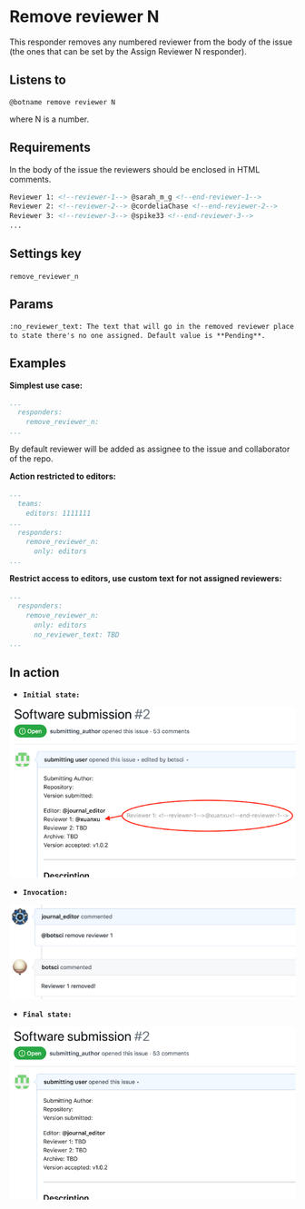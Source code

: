 Remove reviewer N
=================

This responder removes any numbered reviewer from the body of the issue (the ones that can be set by the Assign Reviewer N responder).

## Listens to

```
@botname remove reviewer N
```
where N is a number.


## Requirements

In the body of the issue the reviewers should be enclosed in HTML comments.

```html
Reviewer 1: <!--reviewer-1--> @sarah_m_g <!--end-reviewer-1-->
Reviewer 2: <!--reviewer-2--> @cordeliaChase <!--end-reviewer-2-->
Reviewer 3: <!--reviewer-3--> @spike33 <!--end-reviewer-3-->
...
```

## Settings key

`remove_reviewer_n`

## Params
```eval_rst
:no_reviewer_text: The text that will go in the removed reviewer place to state there's no one assigned. Default value is **Pending**.
```

## Examples

**Simplest use case:**
```yaml
...
  responders:
    remove_reviewer_n:
...
```
By default reviewer will be added as assignee to the issue and collaborator of the repo.

**Action restricted to editors:**
```yaml
...
  teams:
    editors: 1111111
...
  responders:
    remove_reviewer_n:
      only: editors
...
```

**Restrict access to editors, use custom text for not assigned reviewers:**
```yaml
...
  responders:
    remove_reviewer_n:
      only: editors
      no_reviewer_text: TBD
...
```

## In action

* **`Initial state:`**

![](../images/responders/remove_reviewer_n_1.png "Remove reviewer N responder in action: Before")

* **`Invocation:`**

![](../images/responders/remove_reviewer_n_2.png "Remove reviewer N responder in action: Invocation")

* **`Final state:`**

![](../images/responders/remove_reviewer_n_3.png "Remove reviewer N responder in action: After")



